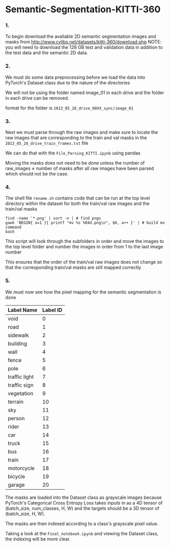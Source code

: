 # Semantic-Segmentation-KITTI-360


### 1.

To begin download the available 2D semantic segmentation images and masks from http://www.cvlibs.net/datasets/kitti-360/download.php
NOTE: you will need to download the 128 GB test and validation data in addition to the test data and the semantic 2D data.

### 2.

We must do some data preprocessing before we load the data into PyTorch's Dataset class due to the nature of the directories

We will not be using the folder named image_01 in each drive and the folder in each drive can be removed.

format for the folder is `2013_05_28_drive_00XX_sync/image_01`

### 3.

Next we must parse through the raw images and make sure to locate the raw images that are corresponding to the train and val masks in the `2013_05_28_drive_train_frames.txt` file

We can do that with the `File_Parsing_KITTI.ipynb` using pandas

Moving the masks does not need to be done unless the number of raw_images ≠ number of masks after all raw images have been parsed which should not be the case.

### 4.

The shell file `rename.sh` contains code that can be run at the top level directory within the dataset for both the train/val raw images and the train/val masks

```
find -name '*.png' | sort -n | # find pngs
gawk 'BEGIN{ a=1 }{ printf "mv %s %04d.png\n", $0, a++ }' | # build mv command
bash
```

This script will look through the subfolders in order and move the images to the top level folder and number the images in order from 1 to the last image number

This ensures that the order of the train/val raw images does not change so that the corresponding train/val masks are still mapped correctly

### 5.

We must now see how the pixel mapping for the semantic segmentation is done

Label Name 	  | Label ID
--------------|----------
void          |    0
road 	        |    1
sidewalk 	    |    2
building 	    |    3
wall 	        |    4
fence 	      |    5
pole 	        |    6
traffic light |    7
traffic sign 	|    8
vegetation 	  |    9
terrain 	    |    10
sky 	        |    11
person 	      |    12
rider 	      |    13
car 	        |    14
truck 	      |    15
bus 	        |    16
train 	      |    17
motorcycle   	|    18
bicycle 	    |    19
garage        |    20

The masks are loaded into the Dataset class as grayscale images because PyTorch's Categorical Cross Entropy Loss takes inputs in as a 4D tensor of (batch_size, num_classes, H, W) and the targets should be a 3D tensor of (batch_size, H, W).

The masks are then indexed according to a class's grayscale pixel value.

Taking a look at the `Final_notebook.ipynb` and viewing the Dataset class, the indexing will be more clear.
